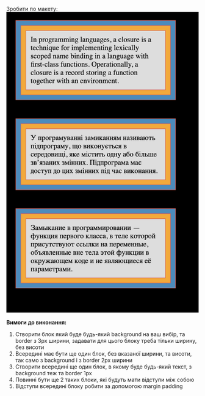 Зробити по макету:
!["layout"](layout.png)

**Вимоги до виконання:**

1. Створити блок який буде будь-який background на ваш вибір, та border з 3px ширини, задавати для цього блоку треба тільки ширину, без висоти
2. Всередині має бути ще один блок, без вказаної ширини, та висоти, так само з background і з border 2px ширини
3. Створити всередині ще один блок, в якому буде будь-який текст, з background теж та border 1px
4. Повинні бути ще 2 таких блоки, які будуть мати відступи між собою
5. Відступи всередині блоку робити за допомогою margin padding
